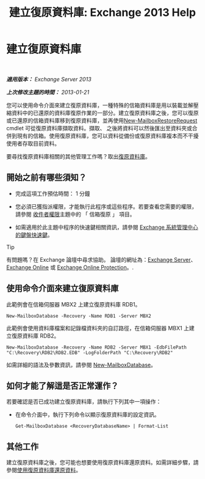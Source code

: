 ﻿---
title: '建立復原資料庫: Exchange 2013 Help'
TOCTitle: 建立復原資料庫
ms:assetid: 34d87491-b7b7-44a9-8d69-e1a9c1fe5852
ms:mtpsurl: https://technet.microsoft.com/zh-tw/library/Ee332321(v=EXCHG.150)
ms:contentKeyID: 50472951
ms.date: 05/21/2018
mtps_version: v=EXCHG.150
ms.translationtype: MT
---

# 建立復原資料庫

 

_**適用版本：** Exchange Server 2013_

_**上次修改主題的時間：** 2013-01-21_

您可以使用命令介面來建立復原資料庫，一種特殊的信箱資料庫是用以裝載並解壓縮資料中的已還原的資料庫復原作業的一部分。建立復原資料庫之後，您可以復原或已還原的信箱資料庫移到復原資料庫，並再使用[New-MailboxRestoreRequest](https://technet.microsoft.com/zh-tw/library/ff829875\(v=exchg.150\)) cmdlet 可從復原資料庫擷取資料。擷取、 之後將資料可以然後匯出至資料夾或合併到現有的信箱。使用復原資料庫，您可以資料從備份或復原資料庫複本而不干擾使用者存取目前資料。

要尋找復原資料庫相關的其他管理工作嗎？取出[復原資料庫](recovery-databases-exchange-2013-help.md)。

## 開始之前有哪些須知？

  - 完成這項工作預估時間： 1 分鐘

  - 您必須已獲指派權限，才能執行此程序或這些程序。若要查看您需要的權限，請參閱 [收件者權限](recipients-permissions-exchange-2013-help.md)主題中的 「 信箱復原 」 項目。

  - 如需適用於此主題中程序的快速鍵相關資訊，請參閱 [Exchange 系統管理中心的鍵盤快速鍵](keyboard-shortcuts-in-the-exchange-admin-center-exchange-online-protection-help.md)。


> [!TIP]  
> 有問題嗎？在 Exchange 論壇中尋求協助。 論壇的網址為：<a href="https://go.microsoft.com/fwlink/p/?linkid=60612">Exchange Server</a>、 <a href="https://go.microsoft.com/fwlink/p/?linkid=267542">Exchange Online</a> 或 <a href="https://go.microsoft.com/fwlink/p/?linkid=285351">Exchange Online Protection</a>。.




## 使用命令介面來建立復原資料庫

此範例會在信箱伺服器 MBX2 上建立復原資料庫 RDB1。

    New-MailboxDatabase -Recovery -Name RDB1 -Server MBX2

此範例會使用資料庫檔案和記錄檔資料夾的自訂路徑，在信箱伺服器 MBX1 上建立復原資料庫 RDB2。

    New-MailboxDatabase -Recovery -Name RDB2 -Server MBX1 -EdbFilePath "C:\Recovery\RDB2\RDB2.EDB" -LogFolderPath "C:\Recovery\RDB2"

如需詳細的語法及參數資訊，請參閱 [New-MailboxDatabase](https://technet.microsoft.com/zh-tw/library/aa997976\(v=exchg.150\))。

## 如何才能了解這是否正常運作？

若要確認是否已成功建立復原資料庫，請執行下列其中一項操作：

  - 在命令介面中，執行下列命令以顯示復原資料庫的設定資訊。
    
        Get-MailboxDatabase <RecoveryDatabaseName> | Format-List

## 其他工作

建立復原資料庫之後，您可能也想要使用復原資料庫還原資料。如需詳細步驟，請參閱[使用復原資料庫還原資料](restore-data-using-a-recovery-database-exchange-2013-help.md)。

